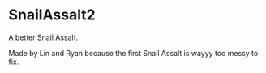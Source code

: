 # SnailAssalt2
A better Snail Assalt.

Made by Lin and Ryan because the first Snail Assalt is wayyy too messy to fix.

